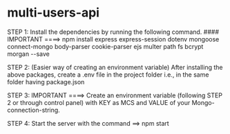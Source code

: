# multi-users-api

STEP 1: Install the dependencies by running the following command.
        #### IMPORTANT ====> npm install express express-session dotenv mongoose connect-mongo body-parser cookie-parser ejs multer path fs bcrypt morgan --save

STEP 2: (Easier way of creating an environment variable) After installing the above packages, create a .env file in the project folder i.e., in the same folder having package.json

STEP 3: IMPORTANT ====> Create an environment variable (following STEP 2 or through control panel) with KEY as MCS and VALUE of your Mongo-connection-string.

STEP 4: Start the server with the command ==> npm start
        
